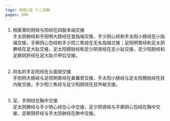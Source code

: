 ```yaml
---
tags: 经络/经 十二经脉
pages: 096
---
```

1. 相表里的阴经与阳经在四肢末端交接<br>
	手太阴肺经和手阳明大肠经在食指端交接，手少阴心经和手太阳小肠经在小指端交接，手厥阴心包经和手少阳三焦经在无名指端交接；足阳明胃经和足太阴脾经在足大趾交接，足太阳膀胱经和足少阴肾经在足小趾交接，足少阳胆经和足厥阴肝经在足大趾爪甲后交接。<br></br>
	
2. 同名的手足阳经在头面部交接<br>
	手阳明大肠经与足阳明胃经在鼻翼旁交接，手太阳小肠经与足太阳膀胱经在目内眦交接，手少阳三焦经与足少阳胆经在目外眦交接。<br></br>
	
3. 足、手阴经在胸中交接<br>
	足太阴脾经与手少阴心经在心中交接，足少阴肾经与手厥阴心包经在胸中交接，足厥阴肝经与手太阴肺经在肺中交接。

<div align=center>
	<div src="十二经脉走向交接规律示意.png" width=75% class="internal-embed">
	</div>
</div>